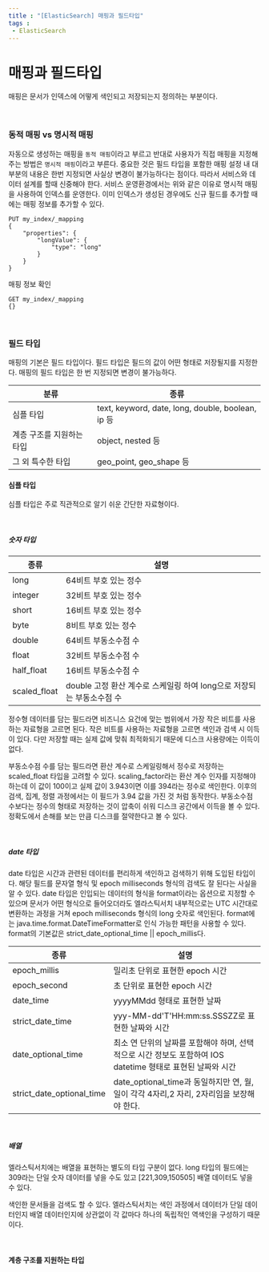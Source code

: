 ```yaml
---
title : "[ElasticSearch] 매핑과 필드타입"
tags :
 - ElasticSearch
---
```


# 매핑과 필드타입

매핑은 문서가 인덱스에 어떻게 색인되고 저장되는지 정의하는 부분이다.

<br/>

### 동적 매핑 vs 명시적 매핑

자동으로 생성하는 매핑을 `동적 매핑`이라고 부르고 반대로 사용자가 직접 매핑을 지정해주는 방법은 `명시적 매핑`이라고 부른다. 중요한 것은 필드 타입을 포함한 매핑 설정 내 대부분의 내용은 한번 지정되면 사실상 변경이 불가능하다는 점이다. 따라서 서비스와 데이터 설계를 할때 신중해야 한다. 서비스 운영환경에서는 위와 같은 이유로 명시적 매핑을 사용하여 인덱스를 운영한다. 이미 인덱스가 생성된 경우에도 신규 필드를 추가할 때에는 매핑 정보를 추가할 수 있다.

```http
PUT my_index/_mapping
{
	"properties": {
		"longValue": {
			"type": "long"
		}
	}
}
```

매핑 정보 확인

```http
GET my_index/_mapping
{}
```

<br/>

### 필드 타입

매핑의 기본은 필드 타입이다. 필드 타입은 필드의 값이 어떤 형태로 저장될지를 지정한다. 매핑의 필드 타입은 한 번 지정되면 변경이 불가능하다.

| 분류                      | 종류                                              |
| ------------------------- | ------------------------------------------------- |
| 심플 타입                 | text, keyword, date, long, double, boolean, ip 등 |
| 계층 구조를 지원하는 타입 | object, nested  등                                |
| 그 외 특수한 타입         | geo_point, geo_shape 등                           |

#### 심플 타입

심플 타입은 주로 직관적으로 알기 쉬운 간단한 자료형이다.

<br/>

##### 숫자 타입

| 종류         | 설명                                                         |
| ------------ | ------------------------------------------------------------ |
| long         | 64비트 부호 있는 정수                                        |
| integer      | 32비트 부호 있는 정수                                        |
| short        | 16비트 부호 있는 정수                                        |
| byte         | 8비트 부호 있는 정수                                         |
| double       | 64비트 부동소수점 수                                         |
| float        | 32비트 부동소수점 수                                         |
| half_float   | 16비트 부동소수점 수                                         |
| scaled_float | double 고정 환산 계수로 스케일링 하여 long으로 저장되는 부동소수점 수 |

정수형 데이터를 담는 필드라면 비즈니스 요건에 맞는 범위에서 가장 작은 비트를 사용하는 자료형을 고르면 된다. 작은 비트를 사용하는 자료형을 고르면 색인과 검색 시 이득이 있다. 다만 저장할 때는 실제 값에 맞춰 최적화되기 때문에 디스크 사용량에는 이득이 없다.

부동소수점 수를 담는 필드라면 환산 계수로 스케일링해서 정수로 저장하는 scaled_float 타입을 고려할 수 있다. scaling_factor라는 환산 계수 인자를 지정해야 하는데 이 값이 100이고 실제 값이 3.943이면 이를 394라는 정수로 색인한다. 이후의 검색, 집계, 정렬 과정에서는 이 필드가 3.94 값을 가진 것 처럼 동작한다. 부동소수점 수보다는 정수의 형태로 저장하는 것이 압축이 쉬워 디스크 공간에서 이득을 볼 수 있다. 정확도에서 손해를 보는 만큼 디스크를 절약한다고 볼 수 있다.

<br/>

##### date 타입

date 타입은 시간과 관련된 데이터를 편리하게 색인하고 검색하기 위해 도입된 타입이다. 해당 필드를 문자열 형식 및 epoch milliseconds 형식의 검색도 잘 된다는 사실을 알 수 있다. date 타입은 인입되는 데이터의 형식을 format이라는 옵션으로 지정할 수 있으며 문서가 어떤 형식으로 들어오더라도 엘라스틱서치 내부적으로는 UTC 시간대로 변환하는 과정을 거쳐 epoch milliseconds 형식의 long 숫자로 색인된다. format에는 java.time.format.DateTimeFormatter로 인식 가능한 패턴을 사용할 수 있다. format의 기본값은 strict_date_optional_time || epoch_millis다.

| 종류                      | 설명                                                         |
| ------------------------- | ------------------------------------------------------------ |
| epoch_millis              | 밀리초 단위로 표현한 epoch 시간                              |
| epoch_second              | 초 단위로 표현한 epoch 시간                                  |
| date_time                 | yyyyMMdd 형태로 표현한 날짜                                  |
| strict_date_time          | yyy-MM-dd'T'HH:mm:ss.SSSZZ로 표현한 날짜와 시간              |
| date_optional_time        | 최소 연 단위의 날짜를 포함해야 하며, 선택적으로 시간 정보도 포함하여 IOS datetime 형태로 표현된 날짜와 시간 |
| strict_date_optional_time | date_optional_time과 동일하지만 연, 월, 일이 각각 4자리,2 자리, 2자리임을 보장해야 한다. |

<br/>

##### 배열

엘라스틱서치에는 배열을 표현하는 별도의 타입 구분이 없다. long 타입의 필드에는 309라는 단일 숫자 데이터를 넣을 수도 있고 [221,309,150505] 배열 데이터도 넣을 수 있다.

색인한 문서들을 검색도 할 수 있다. 엘라스틱서치는 색인 과정에서 데이터가 단일 데이터인지 배열 데이터인지에 상관없이 각 값마다 하나의 독립적인 역색인을 구성하기 때문이다.

<br/>

#### 계층 구조를 지원하는 타입
